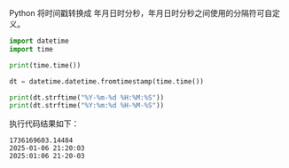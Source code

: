 Python 将时间戳转换成 年月日时分秒，年月日时分秒之间使用的分隔符可自定义。

```python
import datetime
import time

print(time.time())

dt = datetime.datetime.fromtimestamp(time.time())

print(dt.strftime("%Y-%m-%d %H:%M:%S"))
print(dt.strftime("%Y:%m:%d %H-%M-%S"))
```
执行代码结果如下：
```
1736169603.14484
2025-01-06 21:20:03
2025:01:06 21-20-03
```
